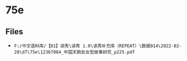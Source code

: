 # 75e

## Files

- `F:/中文语料库/【01】读秀\读秀 1.0\读秀补充库（REPEAT）\数据014\2022-02-20\d7\75e\12367084_中国天鹅处女型故事研究_p225.pdf`
